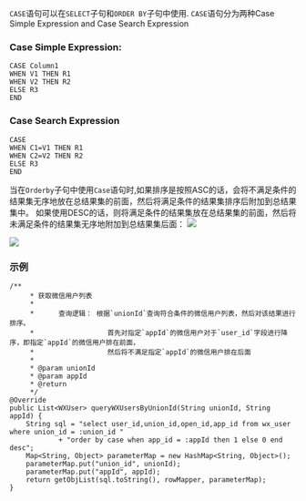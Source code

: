 `CASE`语句可以在`SELECT`子句和`ORDER BY`子句中使用.
`CASE`语句分为两种Case Simple Expression and Case Search Expression

### Case Simple Expression:
```
CASE Column1
WHEN V1 THEN R1
WHEN V2 THEN R2
ELSE R3
END
```
### Case Search Expression
```
CASE 
WHEN C1=V1 THEN R1
WHEN C2=V2 THEN R2
ELSE R3
END
```

当在`Orderby`子句中使用`Case`语句时,如果排序是按照ASC的话，会将不满足条件的结果集无序地放在总结果集的前面，然后将满足条件的结果集排序后附加到总结果集中。
如果使用DESC的话，则将满足条件的结果集放在总结果集的前面，然后将未满足条件的结果集无序地附加到总结果集后面：
![](http://pic002.cnblogs.com/images/2012/174228/2012101220105352.jpg)

![](http://pic002.cnblogs.com/images/2012/174228/2012101220110894.jpg)

### 示例
```
/**
     * 获取微信用户列表
     *      
     *      查询逻辑： 根据`unionId`查询符合条件的微信用户列表，然后对该结果进行排序。
     *                  首先对指定`appId`的微信用户对于`user_id`字段进行降序，即指定`appId`的微信用户排在前面，
     *                  然后将不满足指定`appId`的微信用户排在后面
     *      
     * @param unionId
     * @param appId
     * @return
     */
@Override
public List<WXUser> queryWXUsersByUnionId(String unionId, String appId) {
    String sql = "select user_id,union_id,open_id,app_id from wx_user where union_id = :union_id "
            + "order by case when app_id = :appId then 1 else 0 end desc";
    Map<String, Object> parameterMap = new HashMap<String, Object>();
    parameterMap.put("union_id", unionId);
    parameterMap.put("appId", appId);
    return getObjList(sql.toString(), rowMapper, parameterMap);
}
```


